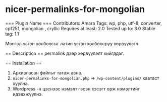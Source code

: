 # nicer-permalinks-for-mongolian
=== Plugin Name ===
Contributors: Amara
Tags: wp, php, utf-8, converter, cp1251, mongolian , cryllic
Requires at least: 2.0
Tested up to: 3.0
Stable tag: 1.1

Mонгол үсгэн холбоосыг латин үсгэн холбоосруу хөрвүүлэгч

== Description ==
 permalink дээр хөрвүүлэлт хийгддэг.

== Installation ==

1. Архивласан файлыг татаж авна.
2. `nicer-permalinks-for-mongolian.php` =>  `/wp-content/plugins/` хавтаст хуулна.
3. Wordpress -н цэснээс нэмэлт гэсэн хэсэгт орж нэмэлтийг идэвхжүүлнэ.

